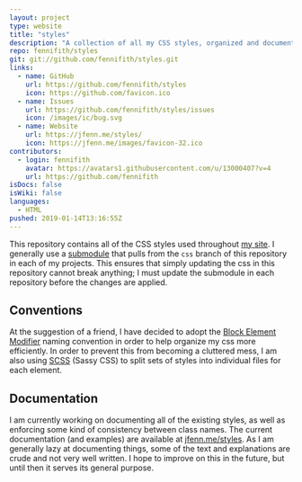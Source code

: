 ```yaml
---
layout: project
type: website
title: "styles"
description: "A collection of all my CSS styles, organized and documented."
repo: fennifith/styles
git: git://github.com/fennifith/styles.git
links:
  - name: GitHub
    url: https://github.com/fennifith/styles
    icon: https://github.com/favicon.ico
  - name: Issues
    url: https://github.com/fennifith/styles/issues
    icon: /images/ic/bug.svg
  - name: Website
    url: https://jfenn.me/styles/
    icon: https://jfenn.me/images/favicon-32.ico
contributors:
  - login: fennifith
    avatar: https://avatars1.githubusercontent.com/u/13000407?v=4
    url: https://github.com/fennifith
isDocs: false
isWiki: false
languages:
  - HTML
pushed: 2019-01-14T13:16:55Z
---
```


This repository contains all of the CSS styles used throughout [my site](https://jfenn.me/). I generally use a [submodule](https://git-scm.com/book/en/v2/Git-Tools-Submodules) that pulls from the `css` branch of this repository in each of my projects. This ensures that simply updating the css in this repository cannot break anything; I must update the submodule in each repository before the changes are applied.

## Conventions

At the suggestion of a friend, I have decided to adopt the [Block Element Modifier](http://getbem.com/naming/) naming convention in order to help organize my css more efficiently. In order to prevent this from becoming a cluttered mess, I am also using [SCSS](https://sass-lang.com/) (Sassy CSS) to split sets of styles into individual files for each element.

## Documentation

I am currently working on documenting all of the existing styles, as well as enforcing some kind of consistency between class names. The current documentation (and examples) are available at [jfenn.me/styles](https://jfenn.me/styles/). As I am generally lazy at documenting things, some of the text and explanations are crude and not very well written. I hope to improve on this in the future, but until then it serves its general purpose.
